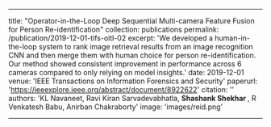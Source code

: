 ---

title: "Operator-in-the-Loop Deep Sequential Multi-camera Feature Fusion for Person Re-identification"
collection: publications
permalink: /publication/2019-12-01-tifs-oitl-02
excerpt: 'We developed a human-in-the-loop system to rank image retrieval results from an image recognition CNN and then merge them with human choice for person re-identification. Our method showed consistent improvement in performance across 6 cameras compared to only relying on model insights.'
date: 2019-12-01
venue: 'IEEE Transactions on Information Forensics and Security'
paperurl: 'https://ieeexplore.ieee.org/abstract/document/8922622'
citation: ''
authors: 'KL Navaneet, Ravi Kiran Sarvadevabhatla, <strong> Shashank Shekhar </strong>, R Venkatesh Babu, Anirban Chakraborty'
image: 'images/reid.png' 

---